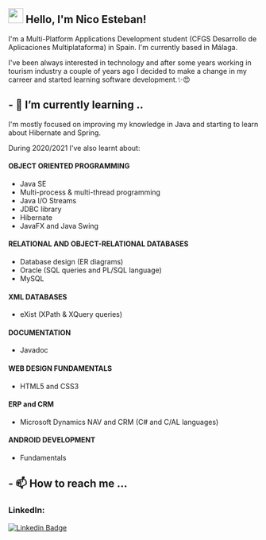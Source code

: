 ## <img src="https://media.giphy.com/media/hvRJCLFzcasrR4ia7z/giphy.gif" width="30px"> Hello, I'm Nico Esteban!

I'm a Multi-Platform Applications Development student (CFGS Desarrollo de Aplicaciones Multiplataforma) in Spain. I'm currently based in Málaga.

I've been always interested in technology and after some years working in tourism industry a couple of years ago I decided to make a change in my carreer and started learning software development.✨😍




## - 🌱 I’m currently learning ..
I'm mostly focused on improving my knowledge in Java and starting to learn about Hibernate and Spring.

During 2020/2021 I've also learnt about:

#### OBJECT ORIENTED PROGRAMMING
- Java SE
- Multi-process & multi-thread programming
- Java I/O Streams
- JDBC library
- Hibernate
- JavaFX and Java Swing

#### RELATIONAL AND OBJECT-RELATIONAL DATABASES
- Database design (ER diagrams)
- Oracle (SQL queries and PL/SQL language)
- MySQL

#### XML DATABASES
- eXist (XPath & XQuery queries)

#### DOCUMENTATION
- Javadoc

#### WEB DESIGN FUNDAMENTALS
- HTML5 and CSS3

#### ERP and CRM
- Microsoft Dynamics NAV and CRM (C# and C/AL languages)

#### ANDROID DEVELOPMENT
- Fundamentals


## - 📫 How to reach me ...

### LinkedIn: 
[![Linkedin Badge](https://img.shields.io/badge/-LinkedIn-blue?style=flat-square&logo=Linkedin&logoColor=white&link=https://www.linkedin.com/in/harshkumarkhatri/)](https://www.linkedin.com/in/nicolas-esteban
)

